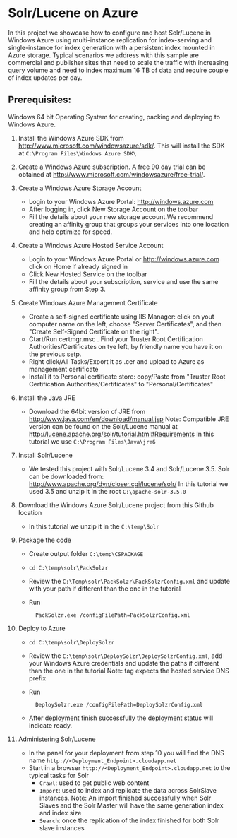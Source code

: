 Solr/Lucene on Azure
===
In this project we showcase how to configure and host Solr/Lucene in Windows Azure using multi-instance replication for index-serving and single-instance for index generation with a persistent index mounted in Azure storage. Typical scenarios we address with this sample are commercial and publisher sites that need to scale the traffic with increasing query volume and need to index maximum 16 TB of data and require couple of index updates per day.

## Prerequisites:

Windows 64 bit Operating System for creating, packing and deploying to Windows Azure.

1. Install the Windows Azure SDK from http://www.microsoft.com/windowsazure/sdk/.  This will install the SDK at `C:\Program Files\Windows Azure SDK\`
2. Create a Windows Azure subscription. A free 90 day trial can be obtained at http://www.microsoft.com/windowsazure/free-trial/.  
3. Create a Windows Azure Storage Account
    - Login to your Windows Azure Portal: http://windows.azure.com
    - After logging in, click New Storage Account on the toolbar 
    - Fill the details about your new storage account.We recommend creating an affinity group that  groups your services into one location and help optimize for speed.


4. Create a Windows Azure Hosted Service Account
    - Login to your Windows Azure Portal or http://windows.azure.com click on Home if already signed in 
    - Click New Hosted Service on the toolbar 
    - Fill the details about your subscription, service and use the same affinity group from Step 3.
   

5. Create Windows Azure Management Certificate
    - Create a self-signed certificate using IIS Manager: click on yout computer name on the left, choose "Server Certificates", and then "Create Self-Signed Certificate on the right".
    - Ctart/Run certmgr.msc . Find your Truster Root Certification Authorities/Certificates on tye left, by friendly name you have it on the previous setp.
    - Right click/All Tasks/Export it as .cer and upload to Azure as management certificate 
    - Install it to Personal certificate store: copy/Paste from "Truster Root Certification Authorities/Certificates" to "Personal/Certificates"


6. Install the Java JRE
    - Download the 64bit version of JRE from http://www.java.com/en/download/manual.jsp
      Note: Compatible JRE version can be found on the Solr/Lucene manual at http://lucene.apache.org/solr/tutorial.html#Requirements
      In this tutorial we use `C:\Program Files\Java\jre6`


7. Install Solr/Lucene
    - We tested this project with Solr/Lucene 3.4 and Solr/Lucene 3.5. Solr can be downloaded from: http://www.apache.org/dyn/closer.cgi/lucene/solr/
      In this tutorial we used 3.5 and unzip it in the root `C:\apache-solr-3.5.0`


8. Download the Windows Azure Solr/Lucene project from this Github location
    - In this tutorial we unzip it in the `C:\temp\Solr`


9. Package the code 
    - Create output folder `C:\temp\CSPACKAGE`
    - `cd C:\temp\solr\PackSolzr`
    - Review the `C:\Temp\solr\PackSolzr\PackSolzrConfig.xml` and update with your path if different than the one in the tutorial
    - Run 

            PackSolzr.exe /configFilePath=PackSolzrConfig.xml

10. Deploy to Azure 
    - `cd C:\temp\solr\DeploySolzr`
    - Review the `C:\temp\solr\DeploySolzr\DeploySolzrConfig.xml`, add your Windows Azure credentials and update the paths if different than the one in the tutorial
    Note: <HostedServiceName> tag expects the hosted service DNS prefix
    - Run

            DeploySolzr.exe /configFilePath=DeploySolzrConfig.xml

    - After deployment finish successfully the deployment status will indicate ready.

11. Administering Solr/Lucene
    - In the panel for your deployment from step 10 you will find the DNS name `http://<Deployment_Endpoint>.cloudapp.net`
    - Start in a browser `http://<Deployment_Endpoint>.cloudapp.net` to the typical tasks for Solr
        - `Crawl`: used to get public web content
        - `Import`: used to  index and replicate the data across SolrSlave  instances. 
          Note: An import finished successfully when Solr Slaves and the Solr Master will have the same generation index and index size 
        - `Search`: once the replication of the index finished for both Solr slave instances
